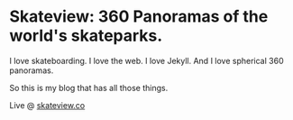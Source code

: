 <h1>Skateview: 360 Panoramas of the world's skateparks.</h1>
I love skateboarding. I love the web. I love Jekyll. And I love spherical 360 panoramas.

So this is my blog that has all those things.

Live @ <a href="http://skateview.co">skateview.co</a>
